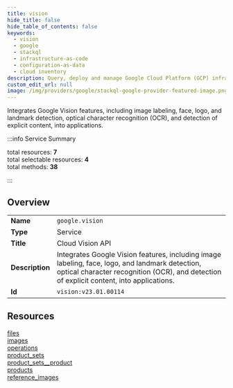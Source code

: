 ```yaml
---
title: vision
hide_title: false
hide_table_of_contents: false
keywords:
  - vision
  - google
  - stackql
  - infrastructure-as-code
  - configuration-as-data
  - cloud inventory
description: Query, deploy and manage Google Cloud Platform (GCP) infrastructure and resources using SQL
custom_edit_url: null
image: /img/providers/google/stackql-google-provider-featured-image.png
---
```

Integrates Google Vision features, including image labeling, face, logo, and landmark detection, optical character recognition (OCR), and detection of explicit content, into applications.  
    
:::info Service Summary

<div class="row">
<div class="providerDocColumn">
<span>total resources:&nbsp;<b>7</b></span><br />
<span>total selectable resources:&nbsp;<b>4</b></span><br />
<span>total methods:&nbsp;<b>38</b></span><br />
</div>
</div>

:::

## Overview
<table><tbody>
<tr><td><b>Name</b></td><td><code>google.vision</code></td></tr>
<tr><td><b>Type</b></td><td>Service</td></tr>
<tr><td><b>Title</b></td><td>Cloud Vision API</td></tr>
<tr><td><b>Description</b></td><td>Integrates Google Vision features, including image labeling, face, logo, and landmark detection, optical character recognition (OCR), and detection of explicit content, into applications.</td></tr>
<tr><td><b>Id</b></td><td><code>vision:v23.01.00114</code></td></tr>
</tbody></table>

## Resources
<div class="row">
<div class="providerDocColumn">
<a href="/providers/google/vision/files/">files</a><br />
<a href="/providers/google/vision/images/">images</a><br />
<a href="/providers/google/vision/operations/">operations</a><br />
<a href="/providers/google/vision/product_sets/">product_sets</a><br />
</div>
<div class="providerDocColumn">
<a href="/providers/google/vision/product_sets__product/">product_sets__product</a><br />
<a href="/providers/google/vision/products/">products</a><br />
<a href="/providers/google/vision/reference_images/">reference_images</a><br />
</div>
</div>
